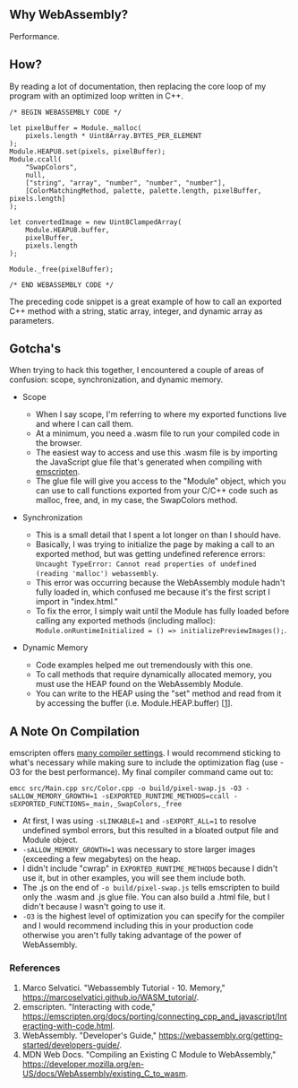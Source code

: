 ## Why WebAssembly?

Performance.

## How?

By reading a lot of documentation, then replacing the core loop of my program with an optimized loop written in C++.

```
/* BEGIN WEBASSEMBLY CODE */

let pixelBuffer = Module._malloc(
    pixels.length * Uint8Array.BYTES_PER_ELEMENT
);
Module.HEAPU8.set(pixels, pixelBuffer);
Module.ccall(
    "SwapColors",
    null,
    ["string", "array", "number", "number", "number"],
    [ColorMatchingMethod, palette, palette.length, pixelBuffer, pixels.length]
);

let convertedImage = new Uint8ClampedArray(
    Module.HEAPU8.buffer,
    pixelBuffer,
    pixels.length
);

Module._free(pixelBuffer);

/* END WEBASSEMBLY CODE */
```

The preceding code snippet is a great example of how to call an exported C++ method with a string, static array, integer, and dynamic array as parameters.

## Gotcha's

When trying to hack this together, I encountered a couple of areas of confusion: scope, synchronization, and dynamic memory.

- Scope
  - When I say scope, I'm referring to where my exported functions live and where I can call them.
  - At a minimum, you need a .wasm file to run your compiled code in the browser.
  - The easiest way to access and use this .wasm file is by importing the JavaScript glue file that's generated when compiling with [emscripten](https://emscripten.org/).
  - The glue file will give you access to the "Module" object, which you can use to call functions exported from your C/C++ code such as malloc, free, and, in my case, the SwapColors method.
- Synchronization

  - This is a small detail that I spent a lot longer on than I should have.
  - Basically, I was trying to initialize the page by making a call to an exported method, but was getting undefined reference errors: `Uncaught TypeError: Cannot read properties of undefined (reading 'malloc') webassembly`.
  - This error was occurring because the WebAssembly module hadn't fully loaded in, which confused me because it's the first script I import in "index.html."
  - To fix the error, I simply wait until the Module has fully loaded before calling any exported methods (including malloc): `Module.onRuntimeInitialized = () => initializePreviewImages();`.

- Dynamic Memory

  - Code examples helped me out tremendously with this one.
  - To call methods that require dynamically allocated memory, you must use the HEAP found on the WebAssembly Module.
  - You can write to the HEAP using the "set" method and read from it by accessing the buffer (i.e. Module.HEAP.buffer) [[1](#ref1)].

## A Note On Compilation

emscripten offers [many compiler settings](https://github.com/emscripten-core/emscripten/blob/main/src/settings.js). I would recommend sticking to what's necessary while making sure to include the optimization flag (use -O3 for the best performance). My final compiler command came out to:

```
emcc src/Main.cpp src/Color.cpp -o build/pixel-swap.js -O3 -sALLOW_MEMORY_GROWTH=1 -sEXPORTED_RUNTIME_METHODS=ccall -sEXPORTED_FUNCTIONS=_main,_SwapColors,_free
```

- At first, I was using `-sLINKABLE=1` and `-sEXPORT_ALL=1` to resolve undefined symbol errors, but this resulted in a bloated output file and Module object.
- `-sALLOW_MEMORY_GROWTH=1` was necessary to store larger images (exceeding a few megabytes) on the heap.
- I didn't include "cwrap" in `EXPORTED_RUNTIME_METHODS` because I didn't use it, but in other examples, you will see them include both.
- The .js on the end of `-o build/pixel-swap.js` tells emscripten to build only the .wasm and .js glue file. You can also build a .html file, but I didn't because I wasn't going to use it.
- `-O3` is the highest level of optimization you can specify for the compiler and I would recommend including this in your production code otherwise you aren't fully taking advantage of the power of WebAssembly.

### References

1. <a name="ref1"></a>Marco Selvatici. "Webassembly Tutorial - 10. Memory," https://marcoselvatici.github.io/WASM_tutorial/.
2. emscripten. "Interacting with code," https://emscripten.org/docs/porting/connecting_cpp_and_javascript/Interacting-with-code.html.
3. WebAssembly. "Developer's Guide," https://webassembly.org/getting-started/developers-guide/.
4. MDN Web Docs. "Compiling an Existing C Module to WebAssembly," https://developer.mozilla.org/en-US/docs/WebAssembly/existing_C_to_wasm.

